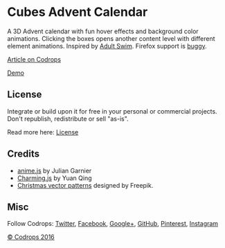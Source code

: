 # Cubes Advent Calendar

A 3D Advent calendar with fun hover effects and background color animations. Clicking the boxes opens another content level with different element animations. Inspired by [Adult Swim](http://www.adultswim.com/music/singles-2016/). Firefox support is [buggy](https://bugzilla.mozilla.org/show_bug.cgi?id=904304).

[Article on Codrops](http://tympanus.net/codrops/?p=28603&preview=true)

[Demo](http://tympanus.net/Development/CubesAdventCalendar/)

## License

Integrate or build upon it for free in your personal or commercial projects. Don't republish, redistribute or sell "as-is". 

Read more here: [License](http://tympanus.net/codrops/licensing/)

## Credits

- [anime.js](http://anime-js.com/) by Julian Garnier
- [Charming.js](https://github.com/yuanqing/charming) by Yuan Qing
- [Christmas vector patterns](http://www.freepik.com/free-vector/christmas-background-pixel_961323.htm) designed by Freepik.

## Misc

Follow Codrops: [Twitter](http://www.twitter.com/codrops), [Facebook](http://www.facebook.com/pages/Codrops/159107397912), [Google+](https://plus.google.com/101095823814290637419), [GitHub](https://github.com/codrops), [Pinterest](http://www.pinterest.com/codrops/), [Instagram](https://www.instagram.com/codropsss/)

[© Codrops 2016](http://www.codrops.com)





